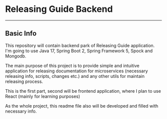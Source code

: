 # Releasing Guide Backend

---

## Basic Info 

This repository will contain backend park of Releasing Guide application.
I'm going to use Java 17, Spring Boot 2, Spring Framework 5, Spock and Mongodb.

The main purpose of this project is to provide simple and intuitive application
for releasing documentation for microservices (necessary releasing info, scripts, changes etc.)
and any other utils for maintain releasing process.

This is the first part, second will be frontend application, where I plan to use React (mainly for
learning purposes)

As the whole project, this readme file also will be developed and filled with necessary info.